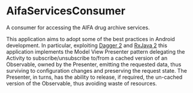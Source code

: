 # AifaServicesConsumer
A consumer for accessing the AIFA drug archive services.

This application aims to adopt some of the best practices in Android development. 
In particular, exploiting <a href="https://github.com/google/dagger">Dagger 2</a>
and <a href="https://github.com/ReactiveX/RxJava">RxJava 2</a> 
this application implements the Model View Presenter pattern delegating the Activity to subscribe/unsubscribe to/from a 
cached version of an Observable, owned by the Presenter, emitting the requested data, thus surviving to configuration changes
and preserving the request state. The Presenter, in turns, has the ability to release, if required, the un-cached version of the Observable,
thus avoiding waste of resources.
